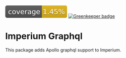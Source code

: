 [![Coverage_badge](../../docs/assets/coverage/graphql/coverage.svg)](assets/coverage/graphql/index.html) [![Greenkeeper badge](https://badges.greenkeeper.io/darkadept/imperium.svg)](https://greenkeeper.io/)

# Imperium Graphql

This package adds Apollo graphql support to Imperium.
